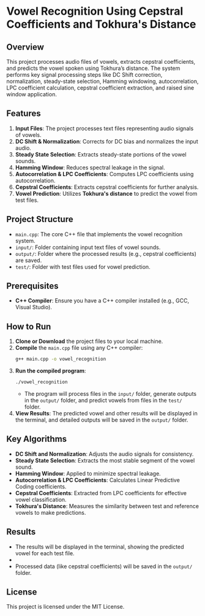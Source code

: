 # Vowel Recognition Using Cepstral Coefficients and Tokhura's Distance

## Overview
This project processes audio files of vowels, extracts cepstral coefficients, and predicts the vowel spoken using Tokhura’s distance. The system performs key signal processing steps like DC Shift correction, normalization, steady-state selection, Hamming windowing, autocorrelation, LPC coefficient calculation, cepstral coefficient extraction, and raised sine window application.

## Features
1. **Input Files**: The project processes text files representing audio signals of vowels.
2. **DC Shift & Normalization**: Corrects for DC bias and normalizes the input audio.
3. **Steady State Selection**: Extracts steady-state portions of the vowel sounds.
4. **Hamming Window**: Reduces spectral leakage in the signal.
5. **Autocorrelation & LPC Coefficients**: Computes LPC coefficients using autocorrelation.
6. **Cepstral Coefficients**: Extracts cepstral coefficients for further analysis.
7. **Vowel Prediction**: Utilizes **Tokhura's distance** to predict the vowel from test files.

## Project Structure
- `main.cpp`: The core C++ file that implements the vowel recognition system.
- `input/`: Folder containing input text files of vowel sounds.
- `output/`: Folder where the processed results (e.g., cepstral coefficients) are saved.
- `test/`: Folder with test files used for vowel prediction.

## Prerequisites
- **C++ Compiler**: Ensure you have a C++ compiler installed (e.g., GCC, Visual Studio).

## How to Run
1. **Clone or Download** the project files to your local machine.
2. **Compile** the `main.cpp` file using any C++ compiler:
   ```bash
   g++ main.cpp -o vowel_recognition
   ```
3. **Run the compiled program**:
   ```bash
   ./vowel_recognition
   ```
   - The program will process files in the `input/` folder, generate outputs in the `output/` folder, and predict vowels from files in the `test/` folder.
4. **View Results**: The predicted vowel and other results will be displayed in the terminal, and detailed outputs will be saved in the `output/` folder.

## Key Algorithms
- **DC Shift and Normalization**: Adjusts the audio signals for consistency.
- **Steady State Selection**: Extracts the most stable segment of the vowel sound.
- **Hamming Window**: Applied to minimize spectral leakage.
- **Autocorrelation & LPC Coefficients**: Calculates Linear Predictive Coding coefficients.
- **Cepstral Coefficients**: Extracted from LPC coefficients for effective vowel classification.
- **Tokhura's Distance**: Measures the similarity between test and reference vowels to make predictions.

## Results
- The results will be displayed in the terminal, showing the predicted vowel for each test file.
- 
- Processed data (like cepstral coefficients) will be saved in the `output/` folder.

## License
This project is licensed under the MIT License.
